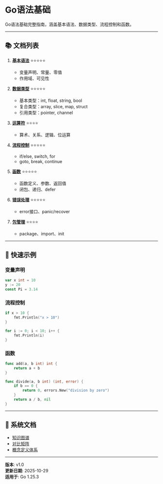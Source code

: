 ﻿# Go语法基础

Go语法基础完整指南，涵盖基本语法、数据类型、流程控制和函数。

---

## 📚 文档列表

1. **[基本语法](./01-基本语法.md)** ⭐⭐⭐⭐⭐
   - 变量声明、常量、零值
   - 作用域、可见性

2. **[数据类型](./02-数据类型.md)** ⭐⭐⭐⭐⭐
   - 基本类型：int, float, string, bool
   - 复合类型：array, slice, map, struct
   - 引用类型：pointer, channel

3. **[运算符](./03-运算符.md)** ⭐⭐⭐⭐
   - 算术、关系、逻辑、位运算

4. **[流程控制](./04-流程控制.md)** ⭐⭐⭐⭐⭐
   - if/else, switch, for
   - goto, break, continue

5. **[函数](./05-函数.md)** ⭐⭐⭐⭐⭐
   - 函数定义、参数、返回值
   - 闭包、递归、defer

6. **[错误处理](./06-错误处理.md)** ⭐⭐⭐⭐⭐
   - error接口、panic/recover

7. **[包管理](./07-包管理.md)** ⭐⭐⭐⭐
   - package、import、init

---

## 🚀 快速示例

### 变量声明

```go
var x int = 10
y := 20
const Pi = 3.14
```

### 流程控制

```go
if x > 10 {
    fmt.Println("x > 10")
}

for i := 0; i < 10; i++ {
    fmt.Println(i)
}
```

### 函数

```go
func add(a, b int) int {
    return a + b
}

func divide(a, b int) (int, error) {
    if b == 0 {
        return 0, errors.New("division by zero")
    }
    return a / b, nil
}
```

---

## 📖 系统文档

- [知识图谱](./00-知识图谱.md)
- [对比矩阵](./00-对比矩阵.md)
- [概念定义体系](./00-概念定义体系.md)

---

**版本**: v1.0  
**更新日期**: 2025-10-29  
**适用于**: Go 1.25.3
